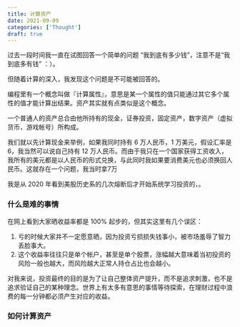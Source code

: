 ```yaml
---
title: 计算资产
date: 2021-09-09
categories: ['Thought']
draft: true
---
```


过去一段时间我一直在试图回答一个简单的问题 “我到底有多少钱”，注意不是“我到底多有钱” ：）。

但随着计算的深入，我发现这个问题是不可能被回答的。

编程里有一个概念叫做『计算属性』，意思是某一个属性的值只能通过其它多个属性的值才能计算出结果。资产其实就有点类似是这个概念。

一个普通人的资产总合由他所持有的现金，证券投资，固定资产，数字资产（虚拟货币，游戏帐号）所构成。

我们就以先计算现金来举例，如果我同时持有 6 万人民币，1 万美元，假设汇率是 6，我当然可以说自己持有 12 万人民币。而由于我只在一个国家获得工资收入，我所有的美元都是以人民币的形式兑换，与此同时我如果要消费美元也必须换回人民币。这就存在一个问题，我当时拿7万

我是从 2020 年看到美股历史系的几次熔断后才开始系统学习投资的，。

### 什么是难的事情

在网上看到大家晒收益率都是 100% 起步的，但其实这里有几个误区：
1. 亏的时候大家并不一定愿意晒，因为投资亏损损失钱事小，被市场羞辱了智力丢脸事大。
2. 这个收益率往往只是单个帐户，甚至是单个股票，涨幅越大意味着当初投资的风险一般也越大，而风险越大正常人持仓占比也会越小。

对我来说，投资最终的目的是为了让自己整体资产提升，而不是追求刺激，也不是追求验证自己的某种理念。世界上有太多有意思的事情等待探索，在理财过程中浪费的每一分钟都必须产生对应的收益。

### 如何计算资产

